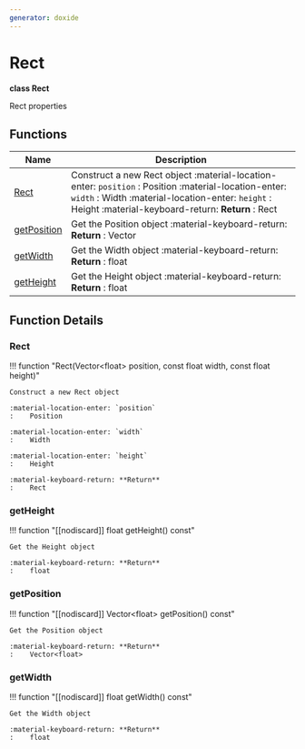 ```yaml
---
generator: doxide
---
```



# Rect

**class Rect**

Rect properties


## Functions

| Name | Description |
| ---- | ----------- |
| [Rect](#Rect) | Construct a new Rect object :material-location-enter: `position` :    Position :material-location-enter: `width` :    Width :material-location-enter: `height` :    Height :material-keyboard-return: **Return** :    Rect  |
| [getPosition](#getPosition) | Get the Position object :material-keyboard-return: **Return** :    Vector<float>  |
| [getWidth](#getWidth) | Get the Width object :material-keyboard-return: **Return** :    float  |
| [getHeight](#getHeight) | Get the Height object :material-keyboard-return: **Return** :    float  |

## Function Details

### Rect<a name="Rect"></a>
!!! function "Rect(Vector&lt;float&gt; position, const float width, const float height)"

    Construct a new Rect object
    
    :material-location-enter: `position`
    :    Position
        
    :material-location-enter: `width`
    :    Width
        
    :material-location-enter: `height`
    :    Height
        
    :material-keyboard-return: **Return**
    :    Rect
    

### getHeight<a name="getHeight"></a>
!!! function "[[nodiscard]] float getHeight() const"

    Get the Height object
        
    :material-keyboard-return: **Return**
    :    float
    

### getPosition<a name="getPosition"></a>
!!! function "[[nodiscard]] Vector&lt;float&gt; getPosition() const"

    Get the Position object
        
    :material-keyboard-return: **Return**
    :    Vector<float>
    

### getWidth<a name="getWidth"></a>
!!! function "[[nodiscard]] float getWidth() const"

    Get the Width object
        
    :material-keyboard-return: **Return**
    :    float
    

